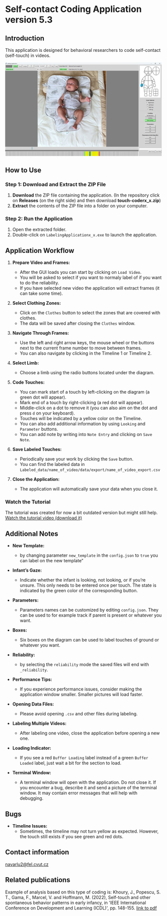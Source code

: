 # Self-contact Coding Application version 5.3

## Introduction

This application is designed for behavioral researchers to code self-contact (self-touch) in videos.

![Showcase](readme_images/showcase.png)

## How to Use

### Step 1: Download and Extract the ZIP File

1. **Download** the ZIP file containing the application. (In the repository click on **Releases** (on the right side) and then download **touch-coderx_x.zip**)
2. **Extract** the contents of the ZIP file into a folder on your computer.

### Step 2: Run the Application

1. Open the extracted folder.
2. Double-click on `LabelingApplicationx_x.exe` to launch the application.

## Application Workflow

1. **Prepare Video and Frames:**

   - After the GUI loads you can start by clicking on `Load Video`.
   - You will be asked to select if you want to normaly label of if you want to do the reliability.
   - If you have selected new video the application will extract frames (it can take some time).

2. **Select Clothing Zones:**
   - Click on the `Clothes` button to select the zones that are covered with clothes.
   - The data will be saved after closing the `Clothes` window.
3. **Navigate Through Frames:**

   - Use the left and right arrow keys, the mouse wheel or the buttons next to the current frame number to move between frames.
   - You can also navigate by clicking in the Timeline 1 or Timeline 2.

4. **Select Limb:**

   - Choose a limb using the radio buttons located under the diagram.

5. **Code Touches:**

   - You can mark start of a touch by left-clicking on the diagram (a green dot will appear).
   - Mark end of a touch by right-clicking (a red dot will appear).
   - Middle-click on a dot to remove it (you can also aim on the dot and press `d` on your keyboard).
   - Touches will be indicated by a yellow color on the Timeline.
   - You can also add additional information by using `Looking` and `Parameter` buttons.
   - You can add note by writing into `Note Entry` and clicking on `Save Note`.

6. **Save Labeled Touches:**

   - Periodically save your work by clicking the `Save` button.
   - You can find the labeled data in `Labeled_data/name_of_video/data/export/name_of_video_export.csv`

7. **Close the Application:**
   - The application will automatically save your data when you close it.

### Watch the Tutorial

The tutorial was created for now a bit outdated version but might still help.
[Watch the tutorial video (download it)](./assets/tutorial.mp4)

## Additional Notes

- **New Template:**

  - by changing parameter `new_template` in the `config.json` to `true` you can label on the new template"

- **Infant’s Gaze:**

  - Indicate whether the infant is looking, not looking, or if you’re unsure. This only needs to be entered once per touch. The state is indicated by the green color of the corresponding button.

- **Parameters:**

  - Parameters names can be customized by editing `config.json`. They can be used to for example track if parent is present or whatever you want.

- **Boxes:**

  - Six boxes on the diagram can be used to label touches of ground or whatever you want.

- **Reliability:**

  - by selecting the `reliability` mode the saved files will end with `_reliability`.

- **Performance Tips:**

  - If you experience performance issues, consider making the application window smaller. Smaller pictures will load faster.

- **Opening Data Files:**

  - Please avoid opening `.csv` and other files during labeling.

- **Labeling Multiple Videos:**

  - After labeling one video, close the application before opening a new one.

- **Loading Indicator:**

  - If you see a red `Buffer Loading` label instead of a green `Buffer Loaded` label, just wait a bit for the section to load.

- **Terminal Window:**
  - A terminal window will open with the application. Do not close it. If you encounter a bug, describe it and send a picture of the terminal window. It may contain error messages that will help with debugging.

## Bugs

- **Timeline Issues:**
  - Sometimes, the timeline may not turn yellow as expected. However, the touch still exists if you see green and red dots.

## Contact information

navarlu2@fel.cvut.cz

## Related publications

Example of analysis based on this type of coding is:
Khoury, J., Popescu, S. T., Gama, F., Marcel, V. and Hoffmann, M. (2022), Self-touch and other spontaneous behavior patterns in early infancy, in 'IEEE International Conference on Development and Learning (ICDL)', pp. 148-155. [link to pdf](https://drive.google.com/file/d/1iVgMr-8eJFPH8jU31ksDNmv4xWY_4s5q/view?usp=sharing)
